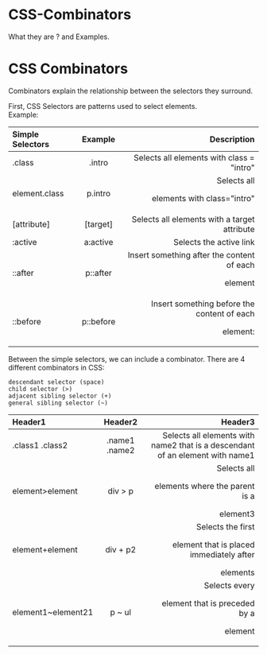 # CSS-Combinators
What they are ? and Examples.

# CSS Combinators
Combinators explain the relationship between the selectors they surround.<br>


First, CSS Selectors are patterns used to select elements.<br>
    Example: <br>
    
| Simple Selectors | Example | Description |
| :---- | :----: | ----: |
|  .class  | .intro | Selects all elements with class = "intro" |
| element.class | p.intro | Selects all <p> elements with class="intro" |
| [attribute] | [target] | Selects all elements with a target attribute |
| :active | a:active | Selects the active link |
| ::after | p::after | Insert something after the content of each <p> element |
| ::before | p::before | Insert something before the content of each <p> element: |
    
   

Between the simple selectors, we can include a combinator. There are 4 different combinators in CSS:

    descendant selector (space)
    child selector (>)
    adjacent sibling selector (+)
    general sibling selector (~)

| Header1 | Header2 | Header3 |
| :---- | :----: | ----: |
| .class1 .class2 | .name1 .name2 | Selects all elements with name2 that is a descendant of an element with name1 |
| element>element | div > p | Selects all <p> elements where the parent is a <div> element3 |
| element+element | div + p2 | Selects the first <p> element that is placed immediately after <div> elements |
| element1~element21 | p ~ ul | Selects every <ul> element that is preceded by a <p> element |



   

